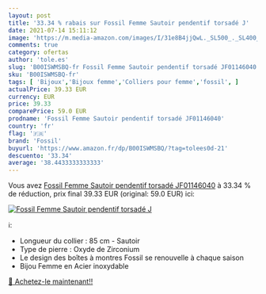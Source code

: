 ```yaml
---
layout: post
title: '33.34 % rabais sur Fossil Femme Sautoir pendentif torsadé J'
date: 2021-07-14 15:11:12
image: 'https://m.media-amazon.com/images/I/31e8B4jjQwL._SL500_._SL400_.jpg'
comments: true
category: ofertas
author: 'tole.es'
slug: 'B00ISWMSBQ-fr Fossil Femme Sautoir pendentif torsadé JF01146040'
sku: 'B00ISWMSBQ-fr'
tags: [ 'Bijoux','Bijoux femme','Colliers pour femme','fossil', ]
actualPrice: 39.33 EUR
currency: EUR
price: 39.33
comparePrice: 59.0 EUR
prodname: 'Fossil Femme Sautoir pendentif torsadé JF01146040'
country: 'fr'
flag: '🇫🇷'
brand: 'Fossil'
buyurl: 'https://www.amazon.fr/dp/B00ISWMSBQ/?tag=tolees0d-21'
descuento: '33.34'
average: '38.4433333333333'
---
```


Vous avez [Fossil Femme Sautoir pendentif torsadé JF01146040](https://www.amazon.fr/dp/B00ISWMSBQ/?tag=tolees0d-21)  à  33.34 % de réduction, prix final  39.33 EUR (original: 59.0 EUR) ici:

[![Fossil Femme Sautoir pendentif torsadé J](https://m.media-amazon.com/images/I/31e8B4jjQwL._SL500_._SL400_.jpg)](https://www.amazon.fr/dp/B00ISWMSBQ/?tag=tolees0d-21)

ℹ️:

- Longueur du collier : 85 cm - Sautoir
- Type de pierre : Oxyde de Zirconium
- Le design des boîtes à montres Fossil se renouvelle à chaque saison
- Bijou Femme en Acier inoxydable

[🛒 Achetez-le maintenant!!](https://www.amazon.fr/dp/B00ISWMSBQ/?tag=tolees0d-21)
